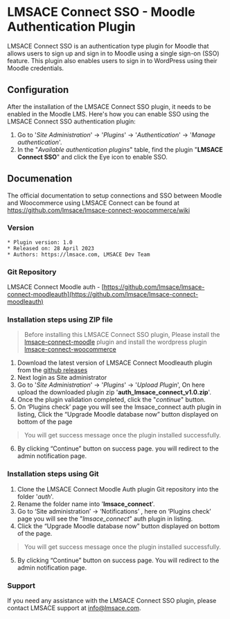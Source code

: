 # LMSACE Connect SSO - Moodle Authentication Plugin

LMSACE Connect SSO is an authentication type plugin for Moodle that allows users to sign up and sign in to Moodle using a single sign-on (SSO) feature. This plugin also enables users to sign in to WordPress using their Moodle credentials.

## Configuration

After the installation of the LMSACE Connect SSO plugin, it needs to be enabled in the Moodle LMS. Here's how you can enable SSO using the LMSACE Connect SSO authentication plugin:

1. Go to '*Site Administration*' -> '*Plugins*' -> '*Authentication*' -> '*Manage authentication*'.
2. In the "*Available authentication plugins*" table, find the plugin "**LMSACE Connect SSO**" and click the Eye icon to enable SSO.


## Documenation

The official documentation to setup connections and SSO between Moodle and Woocommerce using LMSACE Connect can be found at https://github.com/lmsace/lmsace-connect-woocommerce/wiki


### Version

    * Plugin version: 1.0
    * Released on: 28 April 2023
    * Authors: https://lmsace.com, LMSACE Dev Team


### Git Repository

LMSACE Connect Moodle auth - [https://github.com/lmsace/lmsace-connect-moodleauth](https://github.com/lmsace/lmsace-connect-moodleauth)


### Installation steps using ZIP file

> Before installing this LMSACE Connect SSO plugin, Please install the [lmsace-connect-moodle](https://github.com/lmsace/lmsace-connect-moodle) plugin and install the wordpress plugin [lmsace-connect-woocommerce](https://github.com/lmsace/lmsace-connect-woocommerce)

1. Download the latest version of LMSACE Connect Moodleauth plugin from the [github releases](https://github.com/lmsace/lmsace-connect-moodleauth/releases/tag/v1.0)
2. Next login as Site administrator
3. Go to '*Site Administration*' -> '*Plugins*' -> '*Upload Plugin*', On here upload the downloaded plugin zip '**auth_lmsace_connect_v1.0.zip**'.
4. Once the plugin validation completed, click the "*continue*" button.
5. On ‘Plugins check’ page you will see the lmsace_connect auth plugin in listing, Click the “Upgrade Moodle database now” button displayed on bottom of the page

> You will get success message once the plugin installed successfully.

6. By clicking “Continue” button on success page. you will redirect to the admin notification page.


### Installation steps using Git

1. Clone the LMSACE Connect Moodle Auth plugin Git repository into the folder '*auth*'.
2. Rename the folder name into '**lmsace_connect**'.
3. Go to ‘Site administration’ -> ‘Notifications’ , here on ‘Plugins check’ page you will see the "*lmsace_connect*" auth plugin in listing.
4. Click the “Upgrade Moodle database now” button displayed on bottom of the page.

> You will get success message once the plugin installed successfully.

5. By clicking “Continue” button on success page. You will redirect to the admin notification page.

### Support

If you need any assistance with the LMSACE Connect SSO plugin, please contact LMSACE support at info@lmsace.com.
